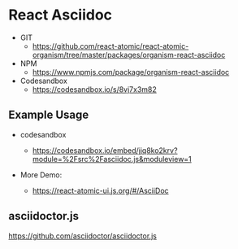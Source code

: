 React Asciidoc 
===============
<!--hidden-->
   * GIT
      * https://github.com/react-atomic/react-atomic-organism/tree/master/packages/organism-react-asciidoc 
   * NPM
      * https://www.npmjs.com/package/organism-react-asciidoc 
   * Codesandbox
      * https://codesandbox.io/s/8vj7x3m82

## Example Usage
* codesandbox
   * https://codesandbox.io/embed/jjq8ko2krv?module=%2Fsrc%2Fasciidoc.js&moduleview=1

* More Demo:
   * https://react-atomic-ui.js.org/#/AsciiDoc

## asciidoctor.js 
https://github.com/asciidoctor/asciidoctor.js
<!--/hidden-->



